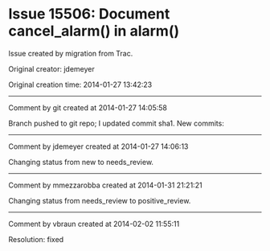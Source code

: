 # Issue 15506: Document cancel_alarm() in alarm()

Issue created by migration from Trac.

Original creator: jdemeyer

Original creation time: 2014-01-27 13:42:23




---

Comment by git created at 2014-01-27 14:05:58

Branch pushed to git repo; I updated commit sha1. New commits:


---

Comment by jdemeyer created at 2014-01-27 14:06:13

Changing status from new to needs_review.


---

Comment by mmezzarobba created at 2014-01-31 21:21:21

Changing status from needs_review to positive_review.


---

Comment by vbraun created at 2014-02-02 11:55:11

Resolution: fixed
